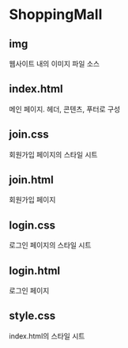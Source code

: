 # ShoppingMall

## img
웹사이트 내의 이미지 파일 소스

## index.html
메인 페이지. 헤더, 콘텐츠, 푸터로 구성

## join.css
회원가입 페이지의 스타일 시트

## join.html
회원가입 페이지

## login.css
로그인 페이지의 스타일 시트

## login.html
로그인 페이지

## style.css
index.html의 스타일 시트
